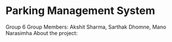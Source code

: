 # Parking Management System
Group 6
Group Members: Akshit Sharma, Sarthak Dhomne, Mano Narasimha
About the project:


